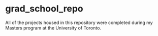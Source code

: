 # grad_school_repo
All of the projects housed in this repository were completed during my Masters program at the University of Toronto.
